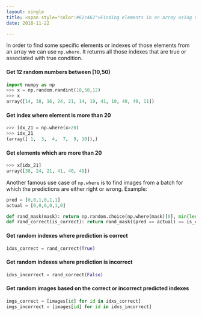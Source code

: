 ```yaml
---
layout: single
title: <span style="color:#62c462">Finding elements in an array using numpy.where()</span>
date: 2018-11-22

---
```


In order to find some specific elements or indexes of those elements from an array we can use `np.where`.
It returns all those indexes that are true or associated with true condition.

#### Get 12 random numbers between [10,50)
```python
import numpy as np
>>> x = np.random.randint(10,50,12)
>>> x
array([14, 38, 16, 24, 21, 14, 19, 41, 10, 40, 49, 11])

``` 

#### Get index where element is more than 20
```python
>>> idx_21 = np.where(x>20)
>>> idx_21
(array([ 1,  3,  4,  7,  9, 10]),) 
```
#### Get elements which are more than 20
```python
>>> x[idx_21]
array([38, 24, 21, 41, 40, 49])
```

Another famous use case of `np.where` is to find images from a batch for which the predictions are either right or wrong.
Example:


```python
pred = [0,0,1,0,1,1]
actual = [0,0,0,0,1,0]

def rand_mask(mask): return np.random.choice(np.where(mask)[0], min(len(pred), 2), replace=False)
def rand_correct(is_correct): return rand_mask((pred == actual) == is_correct)

```
#### Get random indexes where prediction is correct
```python
idxs_correct = rand_correct(True)
```

#### Get random indexes where prediction is incorrect
```python
idxs_incorrect = rand_correct(False)
```

#### Get random images based on the correct or incorrect predicted indexes
```python
imgs_correct = [images[id] for id in idxs_correct]
imgs_incorrect = [images[id] for id in idxs_incorrect]
```

